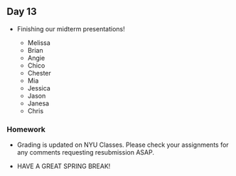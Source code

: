  ## Day 13
 
 * Finishing our midterm presentations!
 
    * Melissa
    * Brian
    * Angie
    * Chico
    * Chester
    * Mia
    * Jessica
    * Jason
    * Janesa
    * Chris
    
### Homework

* Grading is updated on NYU Classes. Please check your assignments for any comments requesting resubmission ASAP.

* HAVE A GREAT SPRING BREAK!
